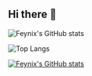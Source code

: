 ## Hi there 👋

![Feynix's GitHub stats](https://github-readme-stats.vercel.app/api?username=Feynix2004) 

![Top Langs](https://github-readme-stats.vercel.app/api/top-langs/?username=Feynix2004)

[![Feynix's GitHub stats](https://github-immortality.vercel.app/api?username=Feynix2004)](https://github.com/Feynix2004)

